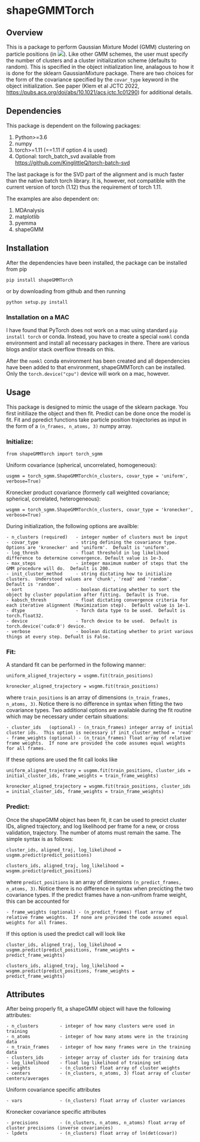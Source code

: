 # shapeGMMTorch

## Overview

This is a package to perform Gaussian Mixture Model (GMM) clustering on particle positions (in <img src="https://render.githubusercontent.com/render/math?math=\mathbb{R}^3">). Like other GMM schemes, the user must specify the number of clusters and a cluster initialization scheme (defaults to random).  This is specified in the object initialization line, analagous to how it is done for the sklearn GaussianMixture package.  There are two choices for the form of the covariance  specified by the `covar_type` keyword in the object initialization.  See paper (Klem et al JCTC 2022, https://pubs.acs.org/doi/abs/10.1021/acs.jctc.1c01290) for additional details.

## Dependencies

This package is dependent on the following packages:

1. Python>=3.6 
2. numpy
3. torch>=1.11 (==1.11 if option 4 is used)
4. Optional: torch_batch_svd available from https://github.com/KinglittleQ/torch-batch-svd

The last package is for the SVD part of the alignment and is much faster than the native batch torch library.  It is, however, not compatible with the current version of torch (1.12) thus the requirement of torch 1.11.

The examples are also dependent on:

1. MDAnalysis
2. matplotlib
3. pyemma
4. shapeGMM

## Installation

After the dependencies have been installed, the package can be installed from pip

`pip install shapeGMMTorch`

or by downloading from github and then running

`python setup.py install`

### Installation on a MAC

I have found that PyTorch does not work on a mac using standard `pip install torch` or conda.  Instead, you have to create a special `nomkl` conda environment and install all necessary packages in there.  There are various blogs and/or stack overflow threads on this.

After the `nomkl` conda environment has been created and all dependencies have been added to that environment, shapeGMMTorch can be installed.  Only the `torch.device("cpu")` device will work on a mac, however.

## Usage 

This package is designed to mimic the usage of the sklearn package.  You first initiliaze the object and then fit.  Predict can be done once the model is fit.  Fit and ppredict functions take particle position trajectories as input in the form of a `(n_frames, n_atoms, 3)` numpy array.

### Initialize:

`from shapeGMMTorch import torch_sgmm`

Uniform covariance (spherical, uncorrelated, homogeneous):

`usgmm = torch_sgmm.ShapeGMMTorch(n_clusters, covar_type = 'uniform', verbose=True)`

Kronecker product covariance (formerly call weighted covariance; spherical, correlated, heterogeneous):

`wsgmm = torch_sgmm.ShapeGMMTorch(n_clusters, covar_type = 'kronecker', verbose=True)`

During initialization, the following options are availble:

	- n_clusters (required)   - integer number of clusters must be input
	- covar_type              - string defining the covariance type.  Options are 'kronecker' and 'uniform'.  Defualt is 'uniform'.
	- log_thresh              - float threshold in log likelihood difference to determine convergence. Default value is 1e-3.
	- max_steps               - integer maximum number of steps that the GMM procedure will do.  Default is 200.
	- init_cluster_method     - string dictating how to initialize clusters.  Understood values are 'chunk', 'read' and 'random'.  Default is 'random'.
	- sort                    - boolean dictating whether to sort the object by cluster population after fitting.  Default is True.
	- kabsch_thresh           - float dictating convergence criteria for each iterative alignment (Maximization step).  Default value is 1e-1.
	- dtype                   - Torch data type to be used.  Default is torch.float32.
	- device                  - Torch device to be used.  Default is torch.device('cuda:0') device.
	- verbose                 - boolean dictating whether to print various things at every step. Defualt is False.

### Fit:

A standard fit can be performed in the following manner:

`uniform_aligned_trajectory = usgmm.fit(train_positions)`

`kronecker_aligned_trajectory = wsgmm.fit(train_positions)`

where `train_positions` is an array of dimensions `(n_train_frames, n_atoms, 3)`. Notice there is no difference in syntax when fitting the two covariance types.  Two additional options are available during the fit routine which may be necessary under certain situations:

	- cluster_ids   (optional) - (n_train_frames) integer array of initial cluster ids.  This option is necessary if init_cluster_method = 'read'
	- frame_weights (optional) - (n_train_frames) float array of relative frame weights.  If none are provided the code assumes equal weights for all frames.

If these options are used the fit call looks like

`uniform_aligned_trajectory = usgmm.fit(train_positions, cluster_ids = initial_cluster_ids, frame_weights = train_frame_weights)`

`kronecker_aligned_trajectory = wsgmm.fit(train_positions, cluster_ids = initial_cluster_ids, frame_weights = train_frame_weights)`

### Predict:

Once the shapeGMM object has been fit, it can be used to precict cluster IDs, aligned trajectory, and log likelihood per frame for a new, or cross validation, trajectory.  The number of atoms must remain the same.  The simple syntax is as follows:

`cluster_ids, aligned_traj, log_likelihood = usgmm.predict(predict_positions)`

`clusters_ids, aligned_traj, log_likelihood = wsgmm.predict(predict_positions)`

where `predict_positions` is an array of dimensions `(n_predict_frames, n_atoms, 3)`. Notice there is no difference in syntax when precicting the two covariance types.  If the predict frames have a non-unifrom frame weight, this can be accounted for  

	- frame_weights (optional) - (n_predict_frames) float array of relative frame weights.  If none are provided the code assumes equal weights for all frames.

If this option is used the predict call will look like

`cluster_ids, aligned_traj, log_likelihood = usgmm.predict(predict_positions, frame_weights = predict_frame_weights)`

`clusters_ids, aligned_traj, log_likelihood = wsgmm.predict(predict_positions, frame_weights = predict_frame_weights)`

## Attributes

After being properly fit, a shapeGMM object will have the following attributes:

	- n_clusters	    - integer of how many clusters were used in training
	- n_atoms           - integer of how many atoms were in the training data
	- n_train_frames    - integer of how many frames were in the training data
	- clusters_ids      - integer array of cluster ids for training data
	- log_likelihood    - float log likelihood of training set
	- weights           - (n_clusters) float array of cluster weights
	- centers	        - (n_clusters, n_atoms, 3) float array of cluster centers/averages

Uniform covariance specific attributes

	- vars		       	- (n_clusters) float array of cluster variances

Kronecker covariance specific attributes

	- precisions	   	- (n_clusters, n_atoms, n_atoms) float array of cluster precisions (inverse covariances)
	- lpdets	    	- (n_clusters) float array of ln(det(covar))


